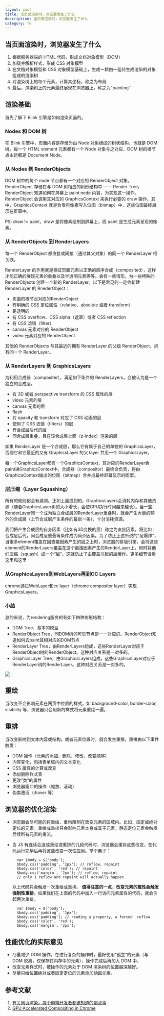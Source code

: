 ```yaml
---
layout: post
title: 当页面渲染时，浏览器发生了什么
description: 当页面渲染时，浏览器发生了什么
category: fe
---
```



## 当页面渲染时，浏览器发生了什么

1. 根据服务器端的 HTML 代码，形成文档对象模型（DOM）
2. 加载并解析样式，形成 CSS 对象模型
3. 在文档对象模型和 CSS 对象模型基础上，生成一颗由一组待生成渲染的对象组成的渲染树
4. 对渲染树上的每个元素，计算其坐标，称之为布局
5. 最后，渲染树上的元素最终展现在浏览器上，称之为“painting”

## 渲染基础

首先了解下 Blink 引擎是如何渲染页面的。

### Nodes 和 DOM 树
在 Blink 引擎中，页面内容是存储为由 Node 对象组成的树状结构，也就是 DOM 树。每一个 HTML element 元素都有一个 Node 对象与之对应，DOM 树的根节点永远都是 Document Node。

### 从 Nodes 到 RenderObjects

DOM 树中的每个 node 节点都有一个对应的 RenderObject 对象。RenderObject 存储在与 DOM 树相应的树形结构中 —— Render Tree。RenderObject 知道如何在屏幕上 paint node 内容，为实现这一操作，RenderObject 会调用其对应的 GraphicsContext 来执行必要的 draw 操作。其中，GraphicsContext 就是负责将像素写入位图（bitmap）中，这些位图最终展示在屏幕中。

PS: draw != paint，draw 是将像素绘制到屏幕上，而 paint 是生成元素呈现的像素。

### 从 RenderObjects 到 RenderLayers

每一个 RenderObject 都直接或间接（通过其父对象）的同一个 RenderLayer 相关联。

RenderLayer 的作用就是保证页面元素以正确的顺序合成（composited），这样才能正确的展现元素的重叠以及半透明元素等等。会有一些情形，为一些特殊的 RenderObjects 创建一个新的 RenderLayer。以下是常见的一定会新建 RenderLayer 的 RnederObject：

* 页面的根节点对应的RenderObject
* 有明确的 CSS 定位属性（relative、absolute 或者 transform）
* 是透明的
* 有 CSS overflow、CSS alpha（遮罩）或者 CSS reflection
* 有 CSS 滤镜（filter）
* canvas 元素对应的 RenderObject
* video 元素对应的 RenderObject

其他的 RenderObjects 与其最近的拥有 RenderLayer 的父级 RenderObject，拥有同一个 RenderLayer。

### 从 RenderLayers 到 GraphicsLayers

为利用合成器（compositer），满足如下条件的 RenderLayers，会被认为是一个独立的合成层。

* 有 3D 或者 perspective transform 的 CSS 属性的层
* video 元素的层
* canvas 元素的层
* flash
* 对 opacity 和 transform 对应了 CSS 动画的层
* 使用了 CSS 滤镜（filters）的层
* 有合成层后代的层
* 同合成层重叠，且在该合成层上面（z-index）渲染的层

如果 RenderLayer 是一个合成层，那么它有属于自己的单独的 GraphicsLayer，否则它和它最近的又有 GraphicsLayer 的父 layer 共用一个 GraphicsLayer。

每一个GraphicsLayer都有一个GraphicsContext，其对应的RenderLayer会paint进GraphicsContext中。合成器（compositor）最终会负责，将由GraphicsContext输出的位图（bitmap）合并成最终屏幕显示的图案。

### 层压缩（Layer Squashing）
所有的规则都会有漏洞。正如上面提到的，GraphicsLayers会消耗内存和其他资源（随着GraphicsLayer树的大小增长，会使CPU执行时间越来越长）。当一些RenderLayer同一个成为独立合成层的RenderLayer重叠时，就会产生大量的额外的合成层（上节合成层产生条件的最后一条），十分消耗资源。

我们把产生合成层的自身因素（比如有3D变换的层）称之为直接因素，将比如：合成层后代，同合成层重叠等条件成为简介因素。为了防止上述所说的“层爆炸”，当很多element覆盖在因直接因素产生的层之上时，浏览器的排版引擎，会将这些element的RenderLayers覆盖在这个直接因素产生的RenderLayer上，同时将他们压缩（squash）成一个“层”。这就防止了由覆盖引起的层爆炸。更多细节请看这里和这里

### 从GraphicsLayers到WebLayers再到CC Layers
chrome通过WebLayer和cc layer（chrome compositor layer）实现GraphicsLayers。

### 小结
总的来说，为rendering服务的有如下四种树形结构：

* DOM Tree，基本的模型
* RenderObject Tree，同DOM树的可见节点是一一对应的。RenderObject知道如何去paint其相对应的DOM节点
* RenderLayer Tree，由RenderLayers组成，这些RenderLayer对应于RenderObject树的RenderObject。这种对应关系是一对多的。
* GraphicsLayer Tree，由GraphicsLayers组成，这些GraphicsLayer对应于RenderLayer树的RenderLayer。这种对应关系是一对多的。

![](http://img1.tbcdn.cn/L1/461/1/b611c034f6ea0ad700a1319e52076c64316f21a0)



## 重绘

当改变不会影响元素在网页中位置的样式，如 background-color, border-color, visibility 等，浏览器只会用新的样式将元素重绘一遍。

## 重排

当改变影响到文本内容或结构，或者元素位置时，就会发生重排。重排由以下事件触发：

* DOM 操作（元素的添加、删除、修改、改变顺序）
* 内容变化，包括表单域内的文本变化
* CSS 属性的计算或改变
* 添加删除样式表
* 更改“类”的属性
* 浏览器窗口的操作（缩放、滚动）
* 伪类激活（:hover 等）

## 浏览器的优化渲染

* 浏览器会尽可能的将重绘、重构限制在改变元素的区域内。比如，固定或绝对定位的元素，重绘或重排只会影响元素本身或其子元素，静态定位元素会触发后续所有元素的重流。
* 当 JS 有连续会造成重绘或重排的几段代码时，浏览器会缓存这些改变，在代码运行完毕后再将这些改变一次性应用。举个栗子：

		var $body = $('body');
		$body.css('padding', '1px'); // reflow, repaint
		$body.css('color', 'red'); // repaint
		$body.css('margin', '2px'); // reflow, repaint
		// only 1 reflow and repaint will actually happen

	以上代码只会触发一次重绘或重排。
	**值得注意的一点，改变元素的属性会触发强制性重排**。如果我们在上面的代码中加入一行访问元素属性的代码，就会引起两次重排。

		var $body = $('body');
		$body.css('padding', '1px');
		$body.css('padding'); // reading a property, a forced  reflow
		$body.css('color', 'red');
		$body.css('margin', '2px');

## 性能优化的实际意见

* 尽量减少 DOM 操作。在进行复杂的操作时，最好使用“孤立”的元素（与 DOM 脱离，仅保存在内存中的元素），操作完成后再加入 DOM 中。
* 改变元素样式时，被操作的元素处于 DOM 渲染树的位置越深越好。
* 尽量只给位置绝对或者固定定位的元素添加动画元素。


## 参考文献

1. [有关网页渲染，每个前端开发者都该知道的那点事](http://www.html-js.com/article/3000)
2. [GPU Accelerated Compositing in Chrome](http://www.chromium.org/developers/design-documents/gpu-accelerated-compositing-in-chrome)